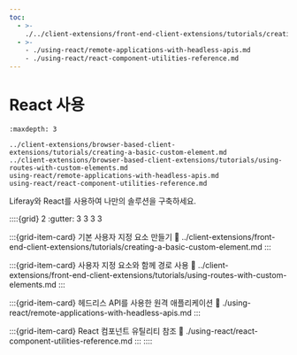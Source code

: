 ```yaml
---
toc:
  - >-
    ./../client-extensions/front-end-client-extensions/tutorials/creating-a-basic-custom-element.md
  - >-
    - ./using-react/remote-applications-with-headless-apis.md
    - ./using-react/react-component-utilities-reference.md
---
```

# React 사용

```{toctree}
:maxdepth: 3

../client-extensions/browser-based-client-extensions/tutorials/creating-a-basic-custom-element.md
../client-extensions/browser-based-client-extensions/tutorials/using-routes-with-custom-elements.md
using-react/remote-applications-with-headless-apis.md
using-react/react-component-utilities-reference.md
```

Liferay와 React를 사용하여 나만의 솔루션을 구축하세요.

::::{grid} 2
:gutter: 3 3 3 3

:::{grid-item-card} 기본 사용자 지정 요소 만들기
:link: ../client-extensions/front-end-client-extensions/tutorials/creating-a-basic-custom-element.md
:::

:::{grid-item-card} 사용자 지정 요소와 함께 경로 사용
:link: ../client-extensions/front-end-client-extensions/tutorials/using-routes-with-custom-elements.md
:::

:::{grid-item-card} 헤드리스 API를 사용한 원격 애플리케이션
:link: ./using-react/remote-applications-with-headless-apis.md
:::

:::{grid-item-card} React 컴포넌트 유틸리티 참조
:link: ./using-react/react-component-utilities-reference.md
:::
::::

